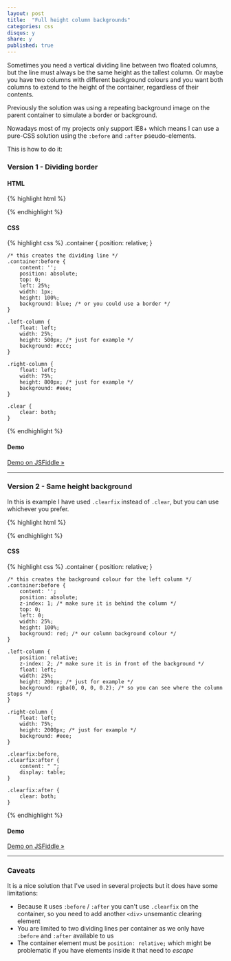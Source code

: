 ```yaml
---
layout: post
title:  "Full height column backgrounds"
categories: css
disqus: y
share: y
published: true
---
```


Sometimes you need a vertical dividing line between two floated columns, but the line must always be the same height as the tallest column. 
Or maybe you have two columns with different background colours and you want both columns to extend to the height of the container, regardless of their contents.

Previously the solution was using a repeating background image on the parent container to simulate a border or background.

Nowadays most of my projects only support IE8+ which means I can use a pure-CSS solution using the `:before` and `:after` pseudo-elements.

This is how to do it:

### Version 1 - Dividing border

#### HTML

{% highlight html %}
    <div class="container">
        <div class="left-column"></div>
        <div class="right-column"></div>
        <div class="clear"></div>
    </div>
{% endhighlight %}

#### CSS

{% highlight css %}
    .container {
        position: relative;
    }

    /* this creates the dividing line */
    .container:before {
        content: '';
        position: absolute;
        top: 0;
        left: 25%;
        width: 1px;
        height: 100%;
        background: blue; /* or you could use a border */
    }

    .left-column {
        float: left;
        width: 25%;
        height: 500px; /* just for example */
        background: #ccc;
    }

    .right-column {
        float: left;
        width: 75%;
        height: 800px; /* just for example */
        background: #eee;
    }

    .clear {
        clear: both;
    }
{% endhighlight %}

#### Demo

<a href="http://jsfiddle.net/danielcrisp/3L66P/" target="_blank">Demo on JSFiddle &raquo;</a>

<hr>

### Version 2 - Same height background

In this is example I have used `.clearfix` instead of `.clear`, but you can use whichever you prefer.

{% highlight html %}
    <div class="container">
        <div class="clearfix">
            <div class="left-column"></div>
            <div class="right-column"></div>
        </div>
    </div>
{% endhighlight %}

#### CSS

{% highlight css %}
    .container {
        position: relative;
    }

    /* this creates the background colour for the left column */
    .container:before {
        content: '';
        position: absolute;
        z-index: 1; /* make sure it is behind the column */
        top: 0;
        left: 0;
        width: 25%;
        height: 100%;
        background: red; /* our column background colour */
    }

    .left-column {
        position: relative;
        z-index: 2; /* make sure it is in front of the background */
        float: left;
        width: 25%;
        height: 200px; /* just for example */
        background: rgba(0, 0, 0, 0.2); /* so you can see where the column stops */
    }

    .right-column {
        float: left;
        width: 75%;
        height: 2000px; /* just for example */
        background: #eee;
    }

    .clearfix:before,
    .clearfix:after {
        content: " ";
        display: table;
    }

    .clearfix:after {
        clear: both;
    }
{% endhighlight %}

#### Demo

<a href="http://jsfiddle.net/danielcrisp/7drd9/4/" target="_blank">Demo on JSFiddle &raquo;</a>

<hr>

### Caveats

It is a nice solution that I've used in several projects but it does have some limitations:

 - Because it uses `:before` / `:after` you can't use `.clearfix` on the container, so you need to add another `<div>` unsemantic clearing element
 - You are limited to two dividing lines per container as we only have `:before` and `:after` available to us
 - The container element must be `position: relative;` which might be problematic if you have elements inside it that need to _escape_